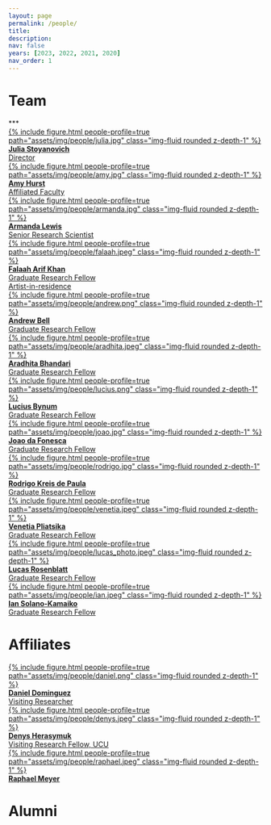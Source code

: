 ```yaml
---
layout: page
permalink: /people/
title:
description: 
nav: false
years: [2023, 2022, 2021, 2020]
nav_order: 1
---
```


<!-- Note about our lab culture, etc. -->

<h1 class="category" id="team">Team</h1>
***

<div class="row mt-3">
    <a href="/people/julia">
      <div class="col-sm mt-3 mt-md-0">
          {% include figure.html people-profile=true path="assets/img/people/julia.jpg" class="img-fluid rounded z-depth-1" %}
          <div class="caption">
              <b>Julia Stoyanovich</b><br>
              Director
          </div>
      </div>
   </a>
  <a href="https://amyhurst.com/">
     <div class="col-sm mt-3 mt-md-0">
     {% include figure.html people-profile=true path="assets/img/people/amy.jpg" class="img-fluid rounded z-depth-1" %}
     <div class="caption">
              <b>Amy Hurst</b><br>
              Affiliated Faculty
          </div>
     </div>
  </a>
  <a href="/people/armanda">
    <div class="col-sm mt-3 mt-md-0">
          {% include figure.html people-profile=true path="assets/img/people/armanda.jpg" class="img-fluid rounded z-depth-1" %}
          <div class="caption">
              <b>Armanda Lewis</b><br>
              Senior Research Scientist
          </div>
    </div>
  </a>
</div>
  
<div class="row mt-3">
    <a href="/people/falaah">
      <div class="col-sm mt-3 mt-md-0">
          {% include figure.html people-profile=true path="assets/img/people/falaah.jpeg" class="img-fluid rounded z-depth-1" %}
          <div class="caption">
              <b>Falaah Arif Khan</b><br>
              Graduate Research Fellow<br>Artist-in-residence
          </div>
      </div>
    </a>
   <a href="/people/andrew">
      <div class="col-sm mt-3 mt-md-0">
          {% include figure.html people-profile=true path="assets/img/people/andrew.png" class="img-fluid rounded z-depth-1" %}
          <div class="caption">
              <b>Andrew Bell</b><br>
              Graduate Research Fellow 
          </div>
      </div>
    </a>
    <a href="/people/aradhita">
      <div class="col-sm mt-3 mt-md-0">
          {% include figure.html people-profile=true path="assets/img/people/aradhita.jpeg" class="img-fluid rounded z-depth-1" %}
          <div class="caption">
              <b>Aradhita Bhandari</b><br>
              Graduate Research Fellow 
          </div>
      </div>
    </a>
</div>


<div class="row mt-3">
    <a href="/people/lucius">
      <div class="col-sm mt-3 mt-md-0">
          {% include figure.html people-profile=true path="assets/img/people/lucius.png" class="img-fluid rounded z-depth-1" %}
          <div class="caption">
              <b>Lucius Bynum</b><br>
              Graduate Research Fellow
          </div>
      </div>
    </a>
    <a href="/people/joao">
      <div class="col-sm mt-3 mt-md-0">
          {% include figure.html people-profile=true path="assets/img/people/joao.jpg" class="img-fluid rounded z-depth-1" %}
          <div class="caption">
              <b>Joao da Fonesca</b><br>
              Graduate Research Fellow
          </div>
      </div>
    </a>
    <a href="/people/rodrigo">
      <div class="col-sm mt-3 mt-md-0">
          {% include figure.html people-profile=true path="assets/img/people/rodrigo.jpg" class="img-fluid rounded z-depth-1" %}
          <div class="caption">
              <b>Rodrigo Kreis de Paula</b><br>
              Graduate Research Fellow
          </div>
      </div>
    </a>
</div>


<div class="row mt-3">
    <a href="/people/venetia">
      <div class="col-sm mt-3 mt-md-0">
          {% include figure.html people-profile=true path="assets/img/people/venetia.jpeg" class="img-fluid rounded z-depth-1" %}
          <div class="caption">
              <b>Venetia Pliatsika</b><br>
              Graduate Research	Fellow
          </div>
      </div>
    </a>
    <a href="/people/lucas">
      <div class="col-sm mt-3 mt-md-0">
          {% include figure.html people-profile=true path="assets/img/people/lucas_photo.jpeg" class="img-fluid rounded z-depth-1" %}
          <div class="caption">
              <b>Lucas Rosenblatt</b><br>
	      Graduate Research	Fellow
          </div>
      </div>
    </a>
    <a href="/people/ian">
      <div class="col-sm mt-3 mt-md-0">
          {% include figure.html people-profile=true path="assets/img/people/ian.jpeg" class="img-fluid rounded z-depth-1" %}
          <div class="caption">
              <b>Ian Solano-Kamaiko</b><br>
              Graduate Research	Fellow
          </div>
      </div>
    </a>

</div>

<h1 class="category" id="affiliates">Affiliates</h1>

<div class="row mt-3">
<a href="/people/daniel">
      <div class="col-sm mt-3 mt-md-0">
          {% include figure.html people-profile=true path="assets/img/people/daniel.png" class="img-fluid rounded z-depth-1" %}
          <div class="caption">
              <b>Daniel Dominguez</b><br>
              Visiting Researcher
          </div>
      </div>
    </a>
<a href="/people/denys">
      <div class="col-sm mt-3 mt-md-0">
          {% include figure.html people-profile=true path="assets/img/people/denys.jpeg" class="img-fluid rounded z-depth-1" %}
          <div class="caption">
              <b>Denys Herasymuk</b><br>
              Visiting Research Fellow, UCU
          </div>
      </div>
    </a>
    <a href="/people/raphael">
      <div class="col-sm mt-3 mt-md-0">
          {% include figure.html people-profile=true path="assets/img/people/raphael.jpeg" class="img-fluid rounded z-depth-1" %}
          <div class="caption">
              <b>Raphael Meyer</b><br>
          </div>
      </div>
    </a>
</div>

<h1 class="category" id="alumni">Alumni</h1>

<!-- plase add everyone under Alumni at https://airesponsibly.net/, plus Chloe Zheng, Mona Sloane, Joy Rankin, Janina Zakrezewski, Meghana Shanbhogue -->